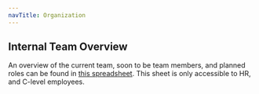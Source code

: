 ```yaml
---
navTitle: Organization
---
```


## Internal Team Overview

An overview of the current team, soon to be team members, and planned roles can
be found in [this spreadsheet](https://docs.google.com/spreadsheets/d/1lnikb4pI4EsWsjsG71sJJToGw8f9QIMqmGdIjYPbvnY/edit#gid=0).
This sheet is only accessible to HR, and C-level employees.